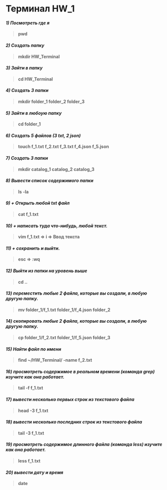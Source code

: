 # Терминал HW_1

#### **_1) Посмотреть где я_**

> **pwd**

#### **_2) Создать папку_**

> **mkdir HW_Terminal**

#### **_3) Зайти в папку_**

> **cd HW_Terminal**

#### **_4) Создать 3 папки_**

> **mkdir folder_1 folder_2 folder_3**

#### **_5) Зайти в любоую папку_**

> **cd folder_1**

#### **_6) Создать 5 файлов (3 txt, 2 json)_**

> **touch f_1.txt f_2.txt f_3.txt f_4.json f_5.json**

#### **_7) Создать 3 папки_**

> **mkdir catalog_1 catalog_2 catalog_3**

#### **_8) Вывести список содержимого папки_**

> **ls -la**

#### **_9) + Открыть любой txt файл_**

> **cat f_1.txt**

#### **_10) + написать туда что-нибудь, любой текст._**

> **vim f_1.txt => i => Ввод текста**

#### **_11) + сохранить и выйти._**

> **esc => :wq**

#### **_12) Выйти из папки на уровень выше_**

> **cd ..**

#### **_13) переместить любые 2 файла, которые вы создали, в любую другую папку._**

> **mv folder_1/f_1.txt folder_1/f_4.json folder_2**

#### **_14) скопировать любые 2 файла, которые вы создали, в любую другую папку._**

> **cp folder_1/f_2.txt folder_1/f_5.json folder_3**

#### **_15) Найти файл по имени_**

> **find ~/HW_Terminal/ -name f_2.txt**

#### **_16) просмотреть содержимое в реальном времени (команда grep) изучите как она работает._**

> **tail -f f_1.txt**

#### **_17) вывести несколько первых строк из текстового файла_**

> **head -3 f_1.txt**

#### **_18) вывести несколько последних строк из текстового файла_**

> **tail -3 f_1.txt**

#### **_19) просмотреть содержимое длинного файла (команда less) изучите как она работает._**

> **less f_1.txt**

#### **_20) вывести дату и время_**

> **date**
